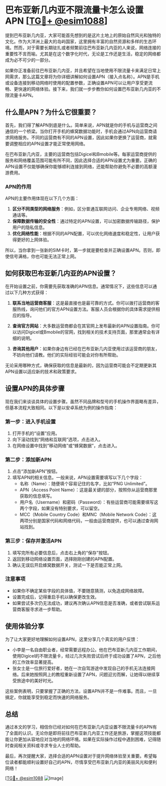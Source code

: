 # 巴布亚新几内亚不限流量卡怎么设置APN [[TG💪+ @esim1088](https://t.me/s/esim1088)]

提到巴布亚新几内亚，大家可能首先想到的是这片土地上的原始自然风光和独特的文化。作为大洋洲上最大的岛屿国家，这里拥有丰富的自然资源和多样的生态环境。然而，对于需要长期驻扎或者频繁前往巴布亚新几内亚的人来说，网络连接的重要性不言而喻。尤其是在这个数字化时代，无论是工作还是生活，稳定的网络都成为必不可少的一部分。

如果你正准备前往巴布亚新几内亚，并且希望在当地使用不限流量卡来满足日常上网需求，那么这篇文章将为你详细讲解如何设置APN（接入点名称）。APN是手机或设备连接到移动网络时使用的配置参数，正确设置APN可以让用户享受更流畅、更快速的网络体验。接下来，我们就一步步教你如何设置巴布亚新几内亚的不限流量卡APN。

## 什么是APN？为什么它很重要？

首先，我们得了解APN到底是什么。简单来说，APN就是你的手机与运营商之间通信的一个桥梁。当你打开手机的蜂窝数据功能时，手机会通过APN向运营商请求网络服务。不同的运营商有不同的APN设置，因此如果你更换了运营商，就需要调整相应的APN设置才能正常使用网络。

在巴布亚新几内亚，主要的运营商包括Digicel和Bmobile等。每家运营商提供的服务和网络覆盖范围可能有所不同，因此选择合适的APN设置尤为重要。正确的APN设置不仅能够确保你能够顺利连接到网络，还能帮助你避免不必要的高额漫游费用。

### APN的作用

APN的主要作用体现在以下几个方面：

1. **区分不同类型的网络服务**：例如，区分普通互联网访问、企业专用网络、视频通话等。
2. **保障数据传输的安全性**：通过特定的APN设置，可以加密数据传输路径，保护用户的隐私信息。
3. **优化网络性能**：根据不同的APN配置，可以优化网络速度和稳定性，让用户获得更好的上网体验。

所以，当你拿到一张新的SIM卡时，第一步就是要检查并正确设置APN。否则，即使信号满格，你也可能无法正常上网。

## 如何获取巴布亚新几内亚的APN设置？

在开始设置之前，你需要先获取准确的APN信息。通常情况下，这些信息可以通过以下几种方式获得：

1. **联系当地运营商客服**：这是最直接也是最可靠的方式。你可以拨打运营商的客服热线，询问他们的官方APN设置方法。客服人员会根据你的具体需求提供相应的指导。

2. **查询官方网站**：大多数运营商都会在其官网上发布最新的APN设置指南。你可以访问Digicel或Bmobile的官网，找到相关的技术支持页面，那里通常会有详细的说明。

3. **咨询其他用户**：如果你身边有已经在巴布亚新几内亚使用过该运营商的朋友，不妨向他们请教。他们的实际经验可能会对你有所帮助。

无论采用哪种方式，确保获取的信息是最新的，因为运营商可能会不定期更新其APN设置以适应新的技术和政策要求。

## 设置APN的具体步骤

现在我们来谈谈具体的设置步骤。虽然不同品牌和型号的手机操作界面略有差异，但基本流程大致相同。以下是以安卓系统为例的操作指南：

### 第一步：进入手机设置

1. 打开手机的“设置”应用。
2. 向下滚动找到“网络和互联网”选项，点击进入。
3. 在网络设置中找到“移动网络”或“蜂窝数据”，点击进入。

### 第二步：添加新APN

1. 点击“添加新APN”按钮。
2. 填写APN的相关信息。一般来说，APN设置需要填写以下几个字段：
   - 名称（Name）：随便填个容易记住的名字，比如“PNG Unlimited”。
   - APN（Access Point Name）：这是最关键的部分，按照你从运营商那里获取的信息填写。
   - 用户名（Username）和密码（Password）：有些运营商可能需要填写这两个字段，如果没有特别要求，可以留空。
   - MCC（Mobile Country Code）和MNC（Mobile Network Code）：这两项分别是国家代码和网络代码，一般由运营商提供，也可以通过查询网站找到。

### 第三步：保存并激活APN

1. 填写完所有必要信息后，点击右上角的“保存”按钮。
2. 返回到移动网络设置页面，选择刚刚创建的APN配置。
3. 确认无误后开启蜂窝数据开关，测试一下是否能正常上网。

### 注意事项

- 如果你不确定某些字段的具体值，不要随意猜测，以免造成网络故障。
- 设置完成后，记得重启手机以确保更改生效。
- 如果尝试多次仍无法成功，建议再次确认APN信息是否准确，或者尝试联系运营商客服寻求进一步帮助。

## 使用体验分享

为了让大家更好地理解如何设置APN，这里分享几个真实的用户反馈：

- 小李是一名自由职业者，经常需要远程办公。他在巴布亚新几内亚工作期间，使用Digicel的不限流量卡，经过几次失败尝试后终于成功设置了APN，之后他的工作效率显著提高。
- 张女士是一位旅行爱好者，她在一次自驾游途中发现自己的手机无法连接网络。后来她按照网上的教程重新设置了APN，问题迎刃而解，让她得以继续享受旅途中的美好时光。

这些案例表明，只要掌握了正确的方法，设置APN并不是一件难事。而且，一旦搞定，你就能享受到稳定而快速的网络服务。

## 总结

通过本文的学习，相信你已经对如何在巴布亚新几内亚设置不限流量卡的APN有了全面的认识。无论你是即将前往巴布亚新几内亚工作还是旅游，掌握这项技能都能让你更加从容地应对当地的网络环境。如果在实际操作过程中遇到困难，记得随时查阅相关资料或寻求专业人士的帮助。

最后，再次提醒大家，选择合适的APN设置对于提升网络体验至关重要。希望每位读者都能顺利设置好自己的APN，尽情享受巴布亚新几内亚的美丽风光和便利网络！

[[TG💪+ @esim1088](https://t.me/s/esim1088) ![Image](https://i.postimg.cc/4NQfJmqS/Snipaste-2025-05-13-00-14-12.png)]
